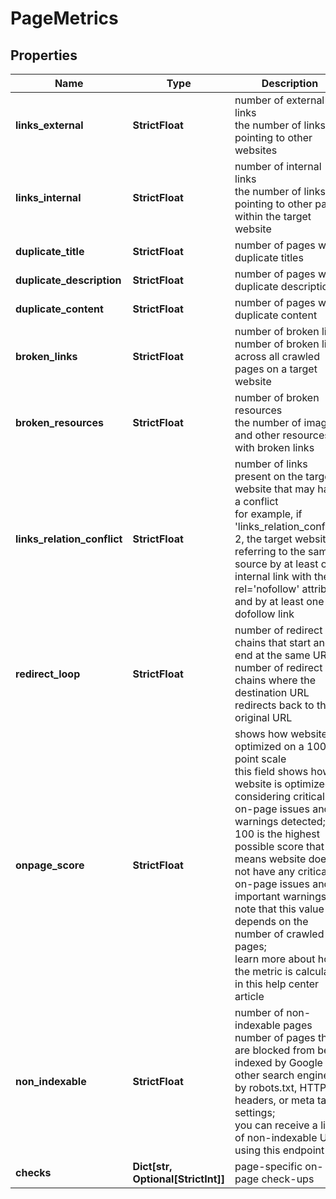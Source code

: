 # PageMetrics


## Properties

| Name | Type | Description | Notes |
|------------ | ------------- | ------------- | -------------|
**links_external** | **StrictFloat** | number of external links<br>the number of links pointing to other websites |[optional]|
**links_internal** | **StrictFloat** | number of internal links<br>the number of links pointing to other pages within the target website |[optional]|
**duplicate_title** | **StrictFloat** | number of pages with duplicate titles |[optional]|
**duplicate_description** | **StrictFloat** | number of pages with duplicate descriptions |[optional]|
**duplicate_content** | **StrictFloat** | number of pages with duplicate content |[optional]|
**broken_links** | **StrictFloat** | number of broken links<br>number of broken links across all crawled pages on a target website |[optional]|
**broken_resources** | **StrictFloat** | number of broken resources<br>the number of images and other resources with broken links |[optional]|
**links_relation_conflict** | **StrictFloat** | number of links present on the target website that may have a conflict<br>for example, if 'links_relation_conflict': 2, the target website is referring to the same source by at least one internal link with the rel='nofollow' attribute and by at least one dofollow link |[optional]|
**redirect_loop** | **StrictFloat** | number of redirect chains that start and end at the same URL<br>number of redirect chains where the destination URL redirects back to the original URL |[optional]|
**onpage_score** | **StrictFloat** | shows how website is optimized on a 100-point scale<br>this field shows how website is optimized considering critical on-page issues and warnings detected;<br>100 is the highest possible score that means website does not have any critical on-page issues and important warnings;<br>note that this value depends on the number of crawled pages;<br>learn more about how the metric is calculated in this help center article |[optional]|
**non_indexable** | **StrictFloat** | number of non-indexable pages<br>number of pages that are blocked from being indexed by Google and other search engines by robots.txt, HTTP headers, or meta tags settings;<br>you can receive a list of non-indexable URLs using this endpoint |[optional]|
**checks** | **Dict[str, Optional[StrictInt]]** | page-specific on-page check-ups |[optional]|